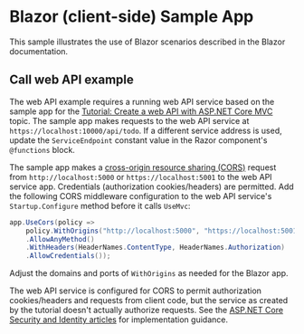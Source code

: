 # Blazor (client-side) Sample App

This sample illustrates the use of Blazor scenarios described in the Blazor documentation.

## Call web API example

The web API example requires a running web API service based on the sample app for the <a href="https://docs.microsoft.com/aspnet/core/tutorials/first-web-api">Tutorial: Create a web API with ASP.NET Core MVC</a> topic. The sample app makes requests to the web API service at `https://localhost:10000/api/todo`. If a different service address is used, update the `ServiceEndpoint` constant value in the Razor component's `@functions` block.</p>

The sample app makes a <a href="https://docs.microsoft.com/aspnet/core/security/cors">cross-origin resource sharing (CORS)</a> request from `http://localhost:5000` or `https://localhost:5001` to the web API service app. Credentials (authorization cookies/headers) are permitted. Add the following CORS middleware configuration to the web API service's `Startup.Configure` method before it calls `UseMvc`:</p>

```csharp
app.UseCors(policy => 
    policy.WithOrigins("http://localhost:5000", "https://localhost:5001")
    .AllowAnyMethod()
    .WithHeaders(HeaderNames.ContentType, HeaderNames.Authorization)
    .AllowCredentials());
```

Adjust the domains and ports of `WithOrigins` as needed for the Blazor app.

The web API service is configured for CORS to permit authorization cookies/headers and requests from client code, but the service as created by the tutorial doesn't actually authorize requests. See the <a href="https://docs.microsoft.com/aspnet/core/security/">ASP.NET Core Security and Identity articles</a> for implementation guidance.
